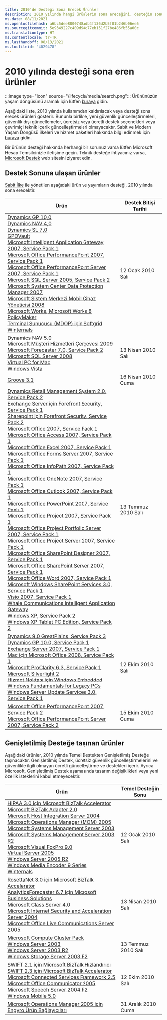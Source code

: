 ```yaml
---
title: 2010'de Desteği Sona Erecek Ürünler
description: 2010 yılında hangi ürünlerin sona ereceğini, desteğin sonuna ulaşacağını veya temel destekten genişletilmiş desteğe geçeceğini öğrenin.
ms.date: 08/11/2021
ms.openlocfilehash: a6bc5dee8800748adb4f136d2b5f01b246b06ee5
ms.sourcegitcommit: 5e9349227c409d98c77eb151f27be486fb55a00c
ms.translationtype: HT
ms.contentlocale: tr-TR
ms.lasthandoff: 08/13/2021
ms.locfileid: "4029478"
---
```

# <a name="products-ending-support-in-2010"></a>2010 yılında desteği sona eren ürünler

:::image type="icon" source="/lifecycle/media/search.png":::
Ürününüzün yaşam döngüsünü aramak için lütfen [buraya](/lifecycle/products/) gidin.

Aşağıdaki liste, 2010 yılında kullanımdan kaldırılacak veya desteği sona erecek ürünleri gösterir. Bununla birlikte, yeni güvenlik güncelleştirmeleri, güvenlik dışı güncellemeler, ücretsiz veya ücretli destek seçenekleri veya çevrimiçi teknik içerik güncelleştirmeleri olmayacaktır. Sabit ve Modern Yaşam Döngüsü ilkeleri ve hizmet paketleri hakkında bilgi edinmek için [buraya](/lifecycle/overview/product-end-of-support-overview) gidin.

Bir ürünün desteği hakkında herhangi bir sorunuz varsa lütfen Microsoft Hesap Temsilcinizle iletişime geçin. Teknik desteğe ihtiyacınız varsa, [Microsoft Destek](https://support.microsoft.com/contactus/?ws=support) web sitesini ziyaret edin.





## <a name="products-reaching-end-of-support"></a>Destek Sonuna ulaşan ürünler

[Sabit İlke](/lifecycle/policies/fixed) ile yönetilen aşağıdaki ürün ve yayımların desteği, 2010 yılında sona erecektir.

| Ürün | Destek Bitişi Tarihi |
| --- | --- |
| [Dynamics GP 10,0](/lifecycle/products/dynamics-gp-100?branch=live)<br>[Dynamics NAV 4,0](/lifecycle/products/dynamics-nav-40?branch=live)<br>[Dynamics SL 7,0](/lifecycle/products/dynamics-sl-70?branch=live)<br>[GPOVault](/lifecycle/products/gpovault?branch=live)<br>[Microsoft Intelligent Application Gateway 2007, Service Pack 1](/lifecycle/products/intelligent-application-gateway-2007?branch=live)<br>[Microsoft Office PerformancePoint 2007, Service Pack 1](/lifecycle/products/microsoft-office-performancepoint-2007?branch=live)<br>[Microsoft Office PerformancePoint Server 2007, Service Pack 1](/lifecycle/products/microsoft-office-performancepoint-server-2007?branch=live)<br>[Microsoft SQL Server 2005, Service Pack 2](/lifecycle/products/microsoft-sql-server-2005?branch=live)<br>[Microsoft System Center Data Protection Manager 2007](/lifecycle/products/microsoft-system-center-data-protection-manager-2007?branch=live)<br>[Microsoft Sistem Merkezi Mobil Cihaz Yöneticisi 2008](/lifecycle/products/microsoft-system-center-mobile-device-manager-2008?branch=live)<br>[Microsoft Works, Microsoft Works 8](/lifecycle/products/microsoft-works?branch=live)<br>[PolicyMaker](/lifecycle/products/policymaker?branch=live)<br>[Terminal Sunucusu (MDOP) için Softgrid](/lifecycle/products/softgrid-for-terminal-server-mdop?branch=live)<br>[Winternals](/lifecycle/products/winternals?branch=live)<br> | 12 Ocak 2010 Salı |
| [Dynamics NAV 5.0](/lifecycle/products/dynamics-nav-50?branch=live)<br>[Microsoft Müşteri Hizmetleri Çerçevesi 2009](/lifecycle/products/microsoft-customer-care-framework-2009?branch=live)<br>[Microsoft Forecaster 7.0, Service Pack 2](/lifecycle/products/microsoft-forecaster-70?branch=live)<br>[Microsoft SQL Server 2008](/lifecycle/products/microsoft-sql-server-2008?branch=live)<br>[Virtual PC for Mac](/lifecycle/products/virtual-pc-for-mac?branch=live)<br>[Windows Vista](/lifecycle/products/windows-vista?branch=live)<br> | 13 Nisan 2010 Salı |
| [Groove 3.1](/lifecycle/products/groove-31?branch=live)<br> | 16 Nisan 2010 Cuma |
| [Dynamics Retail Management System 2.0, Service Pack 2](/lifecycle/products/dynamics-retail-management-system-20?branch=live)<br>[Exchange Server için Forefront Security, Service Pack 1](/lifecycle/products/forefront-security-for-exchange-server?branch=live)<br>[Sharepoint için Forefront Security, Service Pack 2](/lifecycle/products/forefront-security-for-sharepoint?branch=live)<br>[Microsoft Office 2007, Service Pack 1](/lifecycle/products/microsoft-office-2007?branch=live)<br>[Microsoft Office Access 2007, Service Pack 1](/lifecycle/products/microsoft-office-access-2007?branch=live)<br>[Microsoft Office Excel 2007, Service Pack 1](/lifecycle/products/microsoft-office-excel-2007?branch=live)<br>[Microsoft Office Forms Server 2007, Service Pack 1](/lifecycle/products/microsoft-office-forms-server-2007?branch=live)<br>[Microsoft Office InfoPath 2007, Service Pack 1](/lifecycle/products/microsoft-office-infopath-2007?branch=live)<br>[Microsoft Office OneNote 2007, Service Pack 1](/lifecycle/products/microsoft-office-onenote-2007?branch=live)<br>[Microsoft Office Outlook 2007, Service Pack 1](/lifecycle/products/microsoft-office-outlook-2007?branch=live)<br>[Microsoft Office PowerPoint 2007, Service Pack 1](/lifecycle/products/microsoft-office-powerpoint-2007?branch=live)<br>[Microsoft Office Project 2007, Service Pack 1](/lifecycle/products/microsoft-office-project-2007?branch=live)<br>[Microsoft Office Project Portfolio Server 2007, Service Pack 1](/lifecycle/products/microsoft-office-project-portfolio-server-2007?branch=live)<br>[Microsoft Office Project Server 2007, Service Pack 1](/lifecycle/products/microsoft-office-project-server-2007?branch=live)<br>[Microsoft Office SharePoint Designer 2007, Service Pack 1](/lifecycle/products/microsoft-office-sharepoint-designer-2007?branch=live)<br>[Microsoft Office SharePoint Server 2007, Service Pack 1](/lifecycle/products/microsoft-office-sharepoint-server-2007?branch=live)<br>[Microsoft Office Word 2007, Service Pack 1](/lifecycle/products/microsoft-office-word-2007?branch=live)<br>[Microsoft Windows SharePoint Services 3.0, Service Pack 1](/lifecycle/products/microsoft-windows-sharepoint-services-30?branch=live)<br>[Visio 2007, Service Pack 1](/lifecycle/products/visio-2007?branch=live)<br>[Whale Communications Intelligent Application Gateway](/lifecycle/products/whale-communications-intelligent-application-gateway?branch=live)<br>[Windows XP, Service Pack 2](/lifecycle/products/windows-xp?branch=live)<br>[Windows XP Tablet PC Edition, Service Pack 2](/lifecycle/products/windows-xp-tablet-pc-edition?branch=live)<br> | 13 Temmuz 2010 Salı |
| [Dynamics 9.0 GreatPlains, Service Pack 3](/lifecycle/products/dynamics-90-greatplains?branch=live)<br>[Dynamics GP 10.0, Service Pack 1](/lifecycle/products/dynamics-gp-100?branch=live)<br>[Exchange Server 2007, Service Pack 1](/lifecycle/products/exchange-server-2007?branch=live)<br>[Mac için Microsoft Office 2008, Service Pack 1](/lifecycle/products/microsoft-office-2008-for-mac?branch=live)<br>[Microsoft ProClarity 6.3, Service Pack 1](/lifecycle/products/microsoft-proclarity-63?branch=live)<br>[Microsoft Silverlight 2](/lifecycle/products/microsoft-silverlight-2?branch=live)<br>[Hizmet Noktası için Windows Embedded](/lifecycle/products/windows-embedded-for-point-of-service?branch=live)<br>[Windows Fundamentals for Legacy PCs](/lifecycle/products/windows-fundamentals-for-legacy-pcs?branch=live)<br>[Windows Server Update Services 3.0, Service Pack 1](/lifecycle/products/windows-server-update-services-30?branch=live)<br> | 12 Ekim 2010 Salı |
| [Microsoft Office PerformancePoint 2007, Service Pack 2](/lifecycle/products/microsoft-office-performancepoint-2007?branch=live)<br>[Microsoft Office PerformancePoint Server 2007, Service Pack 2](/lifecycle/products/microsoft-office-performancepoint-server-2007?branch=live)<br> | 15 Ekim 2010 Cuma |


## <a name="products-moving-to-extended-support"></a>Genişletilmiş Desteğe taşınan ürünler

Aşağıdaki ürünler, 2010 yılında Temel Destekten Genişletilmiş Desteğe taşınacaktır. Genişletilmiş Destek, ücretsiz güvenlik güncelleştirmelerini ve güvenlikle ilgili olmayan ücretli güncelleştirme ve destekleri içerir. Ayrıca Microsoft, Genişletilmiş Destek aşamasında tasarım değişiklikleri veya yeni özellik isteklerini kabul etmeyecektir.

| Ürün | Temel Desteğin Sonu |
| --- | --- |
| [HIPAA 3.0 için Microsoft BizTalk Accelerator](/lifecycle/products/microsoft-biztalk-accelerator-for-hipaa-30?branch=live)<br>[Microsoft BizTalk Adapter 2.0](/lifecycle/products/microsoft-biztalk-adapter-20?branch=live)<br>[Microsoft Host Integration Server 2004](/lifecycle/products/microsoft-host-integration-server-2004?branch=live)<br>[Microsoft Operations Manager (MOM) 2005](/lifecycle/products/microsoft-operations-manager-2005?branch=live)<br>[Microsoft Systems Management Server 2003](/lifecycle/products/microsoft-systems-management-server-2003?branch=live)<br>[Microsoft Systems Management Server 2003 R2](/lifecycle/products/microsoft-systems-management-server-2003-r2?branch=live)<br>[Microsoft Visual FoxPro 9.0](/lifecycle/products/microsoft-visual-foxpro-90?branch=live)<br>[Virtual Server 2005](/lifecycle/products/virtual-server-2005?branch=live)<br>[Windows Server 2005 R2](/lifecycle/products/virtual-server-2005-r2?branch=live)<br>[Windows Media Encoder 9 Series](/lifecycle/products/windows-media-encoder-9-series?branch=live)<br>[Winternals](/lifecycle/products/winternals?branch=live)<br> | 12 Ocak 2010 Salı |
| [RosettaNet 3.0 için Microsoft BizTalk Accelerator](/lifecycle/products/microsoft-biztalk-accelerator-for-rosettanet-30?branch=live)<br>[AnalyticsForecaster 6.7 için Microsoft Business Solutions](/lifecycle/products/microsoft-business-solutions-for-analytics-forecaster-67?branch=live)<br>[Microsoft Class Server 4.0](/lifecycle/products/microsoft-class-server-40?branch=live)<br>[Microsoft Internet Security and Acceleration Server 2004](/lifecycle/products/microsoft-internet-security-and-acceleration-server-2004?branch=live)<br>[Microsoft Office Live Communications Server 2005](/lifecycle/products/microsoft-office-live-communications-server-2005?branch=live)<br> | 13 Nisan 2010 Salı |
| [Microsoft Compute Cluster Pack](/lifecycle/products/microsoft-compute-cluster-pack?branch=live)<br>[Windows Server 2003](/lifecycle/products/windows-server-2003-?branch=live)<br>[Windows Server 2003 R2](/lifecycle/products/windows-server-2003-r2?branch=live)<br>[Windows Storage Server 2003 R2](/lifecycle/products/windows-storage-server-2003-r2?branch=live)<br> | 13 Temmuz 2010 Salı |
| [SWIFT 2.1 için Microsoft BizTalk Hızlandırıcı](/lifecycle/products/microsoft-biztalk-accelerator-for-swift-21?branch=live)<br>[SWIFT 2.3 için Microsoft BizTalk Accelerator](/lifecycle/products/microsoft-biztalk-accelerator-for-swift-23?branch=live)<br>[Microsoft Connected Services Framework 2.5](/lifecycle/products/microsoft-connected-services-framework-25?branch=live)<br>[Microsoft Office Communicator 2005](/lifecycle/products/microsoft-office-communicator-2005?branch=live)<br>[Microsoft Speech Server 2004 R2](/lifecycle/products/microsoft-speech-server-2004-r2?branch=live)<br>[Windows Mobile 5.0](/lifecycle/products/windows-mobile-50?branch=live)<br> | 12 Ekim 2010 Salı |
| [Microsoft Operations Manager 2005 için Engyro Ürün Bağlayıcıları](/lifecycle/products/engyro-product-connectors-for-microsoft-operations-manager-2005?branch=live)<br> | 31 Aralık 2010 Cuma |
